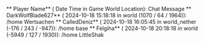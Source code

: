 ** Player Name** ( Date  Time in  Game World Location):  Chat Message
** DarkWolfBlade627** ( 2024-10-18  15:18:18 in  world (1070 / 64 / 1964)): /home Wertsachen
** CalledDeniz** ( 2024-10-18  16:05:45 in  world_nether (-176 / 243 / -947)): /home base
** Felgiha** ( 2024-10-18  20:18:18 in  world (-5949 / 127 / 1930)): /home LittleShak
